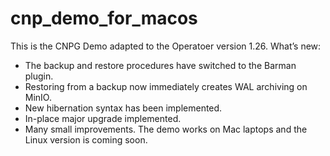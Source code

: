 # cnp_demo_for_macos
This is the CNPG Demo adapted to the Operatoer version 1.26.
What’s new:
- The backup and restore procedures have switched to the Barman plugin.
- Restoring from a backup now immediately creates WAL archiving on MinIO.
- New hibernation syntax has been implemented.
- In-place major upgrade implemented.
- Many small improvements.
The demo works on Mac laptops and the Linux version is coming soon.

